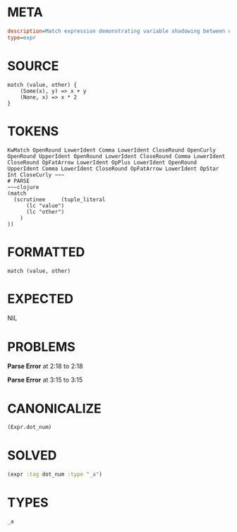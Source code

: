# META
~~~ini
description=Match expression demonstrating variable shadowing between outer scope and branches
type=expr
~~~
# SOURCE
~~~roc
match (value, other) {
    (Some(x), y) => x + y
    (None, x) => x * 2
}
~~~
# TOKENS
~~~text
KwMatch OpenRound LowerIdent Comma LowerIdent CloseRound OpenCurly OpenRound UpperIdent OpenRound LowerIdent CloseRound Comma LowerIdent CloseRound OpFatArrow LowerIdent OpPlus LowerIdent OpenRound UpperIdent Comma LowerIdent CloseRound OpFatArrow LowerIdent OpStar Int CloseCurly ~~~
# PARSE
~~~clojure
(match
  (scrutinee     (tuple_literal
      (lc "value")
      (lc "other")
    )
))
~~~
# FORMATTED
~~~roc
match (value, other)
~~~
# EXPECTED
NIL
# PROBLEMS
**Parse Error**
at 2:18 to 2:18

**Parse Error**
at 3:15 to 3:15

# CANONICALIZE
~~~clojure
(Expr.dot_num)
~~~
# SOLVED
~~~clojure
(expr :tag dot_num :type "_a")
~~~
# TYPES
~~~roc
_a
~~~
